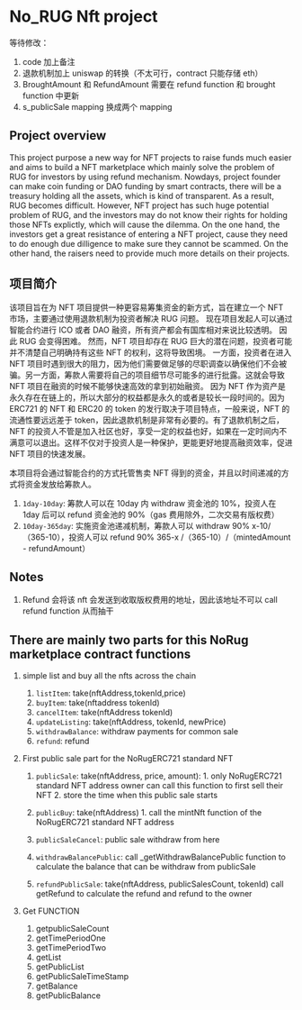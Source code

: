 # No_RUG Nft project

等待修改：

1. code 加上备注
2. 退款机制加上 uniswap 的转换（不太可行，contract 只能存储 eth）
3. BroughtAmount 和 RefundAmount 需要在 refund function 和 brought function 中更新
4. s_publicSale mapping 换成两个 mapping

## Project overview

This project purpose a new way for NFT projects to raise funds much easier and aims to build a NFT marketplace which mainly solve the problem of RUG for investors by using refund mechanism.
Nowdays, project founder can make coin funding or DAO funding by smart contracts, there will be a treasury holding all the assets, which is kind of transparent. As a result, RUG becomes difficult.
However, NFT project has such huge potential problem of RUG, and the investors may do not know their rights for holding those NFTs explictly, which will cause the dilemma. On the one hand, the investors get a great resistance of entering a NFT project, cause they need to do enough due dilligence to make sure they cannot be scammed. On the other hand, the raisers need to provide much more details on their projects.

## 项目简介

该项目旨在为 NFT 项目提供一种更容易筹集资金的新方式，旨在建立一个 NFT 市场，主要通过使用退款机制为投资者解决 RUG 问题。
现在项目发起人可以通过智能合约进行 ICO 或者 DAO 融资，所有资产都会有国库相对来说比较透明。 因此 RUG 会变得困难。
然而，NFT 项目却存在 RUG 巨大的潜在问题，投资者可能并不清楚自己明确持有这些 NFT 的权利，这将导致困境。 一方面，投资者在进入 NFT 项目时遇到很大的阻力，因为他们需要做足够的尽职调查以确保他们不会被骗。另一方面，筹款人需要将自己的项目细节尽可能多的进行批露。这就会导致 NFT 项目在融资的时候不能够快速高效的拿到初始融资。
因为 NFT 作为资产是永久存在在链上的，所以大部分的权益都是永久的或者是较长一段时间的。因为 ERC721 的 NFT 和 ERC20 的 token 的发行取决于项目特点，一般来说，NFT 的流通性要远远差于 token，因此退款机制是非常有必要的。有了退款机制之后，NFT 的投资人不管是加入社区也好，享受一定的权益也好，如果在一定时间内不满意可以退出。这样不仅对于投资人是一种保护，更能更好地提高融资效率，促进 NFT 项目的快速发展。

本项目将会通过智能合约的方式托管售卖 NFT 得到的资金，并且以时间递减的方式将资金发放给筹款人。

1. `1day-10day`: 筹款人可以在 10day 内 withdraw 资金池的 10%，投资人在 1day 后可以 refund 资金池的 90%（gas 费用除外，二次交易有版权费）
2. `10day-365day`: 实施资金池递减机制，筹款人可以 withdraw 90% x-10/（365-10），投资人可以 refund 90% 365-x /（365-10）/（mintedAmount - refundAmount）

## Notes

1. Refund 会将该 nft 会发送到收取版权费用的地址，因此该地址不可以 call refund function 从而抽干

## There are mainly two parts for this NoRug marketplace contract functions

1.  simple list and buy all the nfts across the chain

    1. `listItem`: take(nftAddress,tokenId,price)
    2. `buyItem`: take(nftaddress tokenId)
    3. `cancelItem`: take(nftAddress tokenId)
    4. `updateListing`: take(nftAddress, tokenId, newPrice)
    5. `withdrawBalance`: withdraw payments for common sale
    6. `refund`: refund

2.  First public sale part for the NoRugERC721 standard NFT

    1.  `publicSale`: take(nftAddress, price, amount): 1. only NoRugERC721 standard NFT address owner can call this function to first sell their NFT 2. store the time when this public sale starts
    2.  `publicBuy`: take(nftAddress) 1. call the mintNft function of the NoRugERC721 standard NFT address

    3.  `publicSaleCancel`: public sale withdraw from here
    4.  `withdrawBalancePublic`: call \_getWithdrawBalancePublic function to calculate the balance that can be withdraw from publicSale

    5.  `refundPublicSale`: take(nftAddress, publicSalesCount, tokenId) call getRefund to calculate the refund and refund to the owner

3.  Get FUNCTION
    1. getpublicSaleCount
    2. getTimePeriodOne
    3. getTimePeriodTwo
    4. getList
    5. getPublicList
    6. getPublicSaleTimeStamp
    7. getBalance
    8. getPublicBalance
